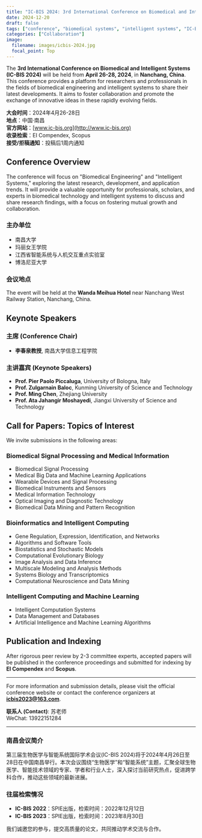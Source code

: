 ```yaml
---
title: "IC-BIS 2024: 3rd International Conference on Biomedical and Intelligent Systems"
date: 2024-12-20
draft: false
tags: ["conference", "biomedical systems", "intelligent systems", "IC-BIS 2024"]
categories: ["Collaboration"]
image:
  filename: images/icbis-2024.jpg
  focal_point: Top
---
```


The **3rd International Conference on Biomedical and Intelligent Systems (IC-BIS 2024)** will be held from **April 26-28, 2024**, in **Nanchang, China**. This conference provides a platform for researchers and professionals in the fields of biomedical engineering and intelligent systems to share their latest developments. It aims to foster collaboration and promote the exchange of innovative ideas in these rapidly evolving fields.

**大会时间**：2024年4月26-28日  
**地点**：中国·南昌  
**官方网站**：[www.ic-bis.org](http://www.ic-bis.org)  
**收录检索**：EI Compendex, Scopus  
**接受/拒稿通知**：投稿后1周内通知

## Conference Overview

The conference will focus on "Biomedical Engineering" and "Intelligent Systems," exploring the latest research, development, and application trends. It will provide a valuable opportunity for professionals, scholars, and experts in biomedical technology and intelligent systems to discuss and share research findings, with a focus on fostering mutual growth and collaboration.

### 主办单位
- 南昌大学  
- 玛丽女王学院  
- 江西省智能系统与人机交互重点实验室  
- 博洛尼亚大学

### 会议地点

The event will be held at the **Wanda Meihua Hotel** near Nanchang West Railway Station, Nanchang, China.

## Keynote Speakers

### 主席 (Conference Chair)
- **李春泉教授**, 南昌大学信息工程学院

### 主讲嘉宾 (Keynote Speakers)
- **Prof. Pier Paolo Piccaluga**, University of Bologna, Italy  
- **Prof. Zulgarnain Baloc**, Kunming University of Science and Technology  
- **Prof. Ming Chen**, Zhejiang University  
- **Prof. Ata Jahangir Moshayedi**, Jiangxi University of Science and Technology

## Call for Papers: Topics of Interest

We invite submissions in the following areas:

### Biomedical Signal Processing and Medical Information
- Biomedical Signal Processing  
- Medical Big Data and Machine Learning Applications  
- Wearable Devices and Signal Processing  
- Biomedical Instruments and Sensors  
- Medical Information Technology  
- Optical Imaging and Diagnostic Technology  
- Biomedical Data Mining and Pattern Recognition  

### Bioinformatics and Intelligent Computing
- Gene Regulation, Expression, Identification, and Networks  
- Algorithms and Software Tools  
- Biostatistics and Stochastic Models  
- Computational Evolutionary Biology  
- Image Analysis and Data Inference  
- Multiscale Modeling and Analysis Methods  
- Systems Biology and Transcriptomics  
- Computational Neuroscience and Data Mining

### Intelligent Computing and Machine Learning
- Intelligent Computation Systems  
- Data Management and Databases  
- Artificial Intelligence and Machine Learning Algorithms  

## Publication and Indexing

After rigorous peer review by 2-3 committee experts, accepted papers will be published in the conference proceedings and submitted for indexing by **EI Compendex** and **Scopus**.

---

For more information and submission details, please visit the official conference website or contact the conference organizers at **icbis2023@163.com**.

**联系人 (Contact)**: 苏老师  
WeChat: 13922151284

---

### 南昌会议简介

第三届生物医学与智能系统国际学术会议(IC-BIS 2024)将于2024年4月26日至28日在中国南昌举行。本次会议围绕“生物医学”和“智能系统”主题，汇聚全球生物医学、智能技术领域的专家、学者和行业人士，深入探讨当前研究热点，促进跨学科合作，推动这些领域的最新进展。

### 往届检索情况
- **IC-BIS 2022**：SPIE出版，检索时间：2022年12月12日  
- **IC-BIS 2023**：SPIE出版，检索时间：2023年8月30日

我们诚邀您的参与，提交高质量的论文，共同推动学术交流与合作。

